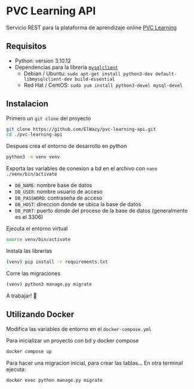 # PVC Learning API

Servicio REST para la plataforma de aprendizaje online [PVC Learning](https://pvclearning.lutrias.cl/)

## Requisitos

- Python: version 3.10.12
- Dependencias para la librería [`mysqlclient`](https://pypi.org/project/mysqlclient/)
    - Debian / Ubuntu: `sudo apt-get install python3-dev default-libmysqlclient-dev build-essential`
    - Red Hat / CentOS: `sudo yum install python3-devel mysql-devel`

## Instalacion

Primero un `git clone` del proyecto

```bash
git clone https://github.com/ElWazy/pvc-learning-api.git
cd ./pvc-learning-api
```

Despues crea el entorno de desarrollo en python

```bash
python3 -m venv venv
```

Exporta las variables de conexion a bd en el archivo con `nano ./venv/bin/activate`

- `DB_NAME`: nombre base de datos
- `DB_USER`: nombre usuario de acceso
- `DB_PASSWORD`: contraseña de acceso
- `DB_HOST`: direccion donde se ubica la base de datos
- `DB_PORT`: puerto donde del proceso de la base de datos (generalmente es el 3306)

Ejecuta el entorno virtual

```bash
source venv/bin/activate
```

Instala las librerías

```bash
(venv) pip install -r requirements.txt
```

Corre las migraciones

```bash
(venv) python3 manage.py migrate
```

A trabajar! :raised_hands:

## Utilizando Docker

Modifica las variables de entorno en el `docker-compose.yml`

Para inicializar un proyecto con bd y docker compose

```bash
docker compose up
```

Para hacer una migracion inicial, para crear las tablas...
En otra terminal ejecuta:

```bash
docker exec python manage.py migrate
```
